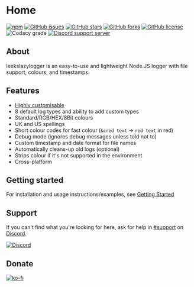 # Home

[![npm](https://img.shields.io/npm/v/leekslazylogger/latest?style=flat-square)](https://www.npmjs.com/package/leekslazylogger)   [![GitHub issues](https://img.shields.io/github/issues/eartharoid/leekslazylogger?style=flat-square)](https://github.com/eartharoid/leekslazylogger/issues)    [![GitHub stars](https://img.shields.io/github/stars/eartharoid/leekslazylogger?style=flat-square)](https://github.com/eartharoid/leekslazylogger/stargazers)    [![GitHub forks](https://img.shields.io/github/forks/eartharoid/leekslazylogger?style=flat-square)](https://github.com/eartharoid/leekslazylogger/network)    [![GitHub license](https://img.shields.io/github/license/eartharoid/leekslazylogger?style=flat-square)](https://github.com/eartharoid/leekslazylogger/blob/master/LICENSE)    ![Codacy grade](https://img.shields.io/codacy/grade/15dc38c312c3430d8ed02c58edb2e8bd?logo=codacy&style=flat-square)    [![Discord support server](https://discordapp.com/api/guilds/451745464480432129/embed.png?style=shield)](https://discord.gg/pXc9vyC)

## About

leekslazylogger is an easy-to-use and lightweight Node.JS logger with file support, colours, and timestamps.

## Features

- [Highly customisable](/customisation)
- 8 default log types and ability to add custom types
- Standard/RGB/HEX/8Bit colours
- UK and US spellings
- Short colour codes for fast colour (`&cred text` -> `red text` in red)
- Debug mode (ignores debug messages unless told not to)
- Custom timestamp and date format for file names
- Automatically cleans-up old logs (optional)
- Strips colour if it's not supported in the environment
- Cross-platform

## Getting started

For installation and usage instructions/examples, see [Getting Started](/getting-started)

## Support

If you can't find what you're looking for here, ask for help in [#support](https://discordapp.com/channels/451745464480432129/475351519516950548) on [Discord](https://discord.gg/pXc9vyC).

[![Discord](https://discordapp.com/api/guilds/451745464480432129/widget.png?style=banner4)](https://discord.gg/pXc9vyC)

## Donate

[![ko-fi](https://www.ko-fi.com/img/githubbutton_sm.svg)](https://ko-fi.com/eartharoid)
